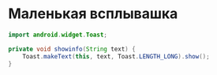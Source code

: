 # Маленькая всплывашка
```java
import android.widget.Toast;
```
```java
private void showinfo(String text) {
    Toast.makeText(this, text, Toast.LENGTH_LONG).show();
}
```